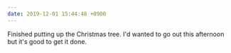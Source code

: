 ```yaml
---
date: 2019-12-01 15:44:48 +0900
---
```

Finished putting up the Christmas tree. I'd wanted to go out this afternoon but it's good to get it done.
